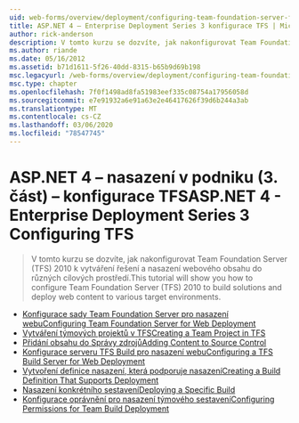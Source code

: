 ```yaml
---
uid: web-forms/overview/deployment/configuring-team-foundation-server-for-web-deployment/index
title: ASP.NET 4 – Enterprise Deployment Series 3 konfigurace TFS | Microsoft Docs
author: rick-anderson
description: V tomto kurzu se dozvíte, jak nakonfigurovat Team Foundation Server (TFS) 2010 k vytváření řešení a nasazení webového obsahu do různých cílových prostředí.
ms.author: riande
ms.date: 05/16/2012
ms.assetid: b71d1611-5f26-40dd-8315-b65b9d69b198
msc.legacyurl: /web-forms/overview/deployment/configuring-team-foundation-server-for-web-deployment
msc.type: chapter
ms.openlocfilehash: 7f0f1498ad8fa51983eef335c08754a17956058d
ms.sourcegitcommit: e7e91932a6e91a63e2e46417626f39d6b244a3ab
ms.translationtype: MT
ms.contentlocale: cs-CZ
ms.lasthandoff: 03/06/2020
ms.locfileid: "78547745"
---
```

# <a name="aspnet-4---enterprise-deployment-series-3-configuring-tfs"></a><span data-ttu-id="40a20-103">ASP.NET 4 – nasazení v podniku (3. část) – konfigurace TFS</span><span class="sxs-lookup"><span data-stu-id="40a20-103">ASP.NET 4 - Enterprise Deployment Series 3 Configuring TFS</span></span>

> <span data-ttu-id="40a20-104">V tomto kurzu se dozvíte, jak nakonfigurovat Team Foundation Server (TFS) 2010 k vytváření řešení a nasazení webového obsahu do různých cílových prostředí.</span><span class="sxs-lookup"><span data-stu-id="40a20-104">This tutorial will show you how to configure Team Foundation Server (TFS) 2010 to build solutions and deploy web content to various target environments.</span></span>

- [<span data-ttu-id="40a20-105">Konfigurace sady Team Foundation Server pro nasazení webu</span><span class="sxs-lookup"><span data-stu-id="40a20-105">Configuring Team Foundation Server for Web Deployment</span></span>](configuring-team-foundation-server-for-web-deployment.md)
- [<span data-ttu-id="40a20-106">Vytváření týmových projektů v TFS</span><span class="sxs-lookup"><span data-stu-id="40a20-106">Creating a Team Project in TFS</span></span>](creating-a-team-project-in-tfs.md)
- [<span data-ttu-id="40a20-107">Přidání obsahu do Správy zdrojů</span><span class="sxs-lookup"><span data-stu-id="40a20-107">Adding Content to Source Control</span></span>](adding-content-to-source-control.md)
- [<span data-ttu-id="40a20-108">Konfigurace serveru TFS Build pro nasazení webu</span><span class="sxs-lookup"><span data-stu-id="40a20-108">Configuring a TFS Build Server for Web Deployment</span></span>](configuring-a-tfs-build-server-for-web-deployment.md)
- [<span data-ttu-id="40a20-109">Vytvoření definice nasazení, která podporuje nasazení</span><span class="sxs-lookup"><span data-stu-id="40a20-109">Creating a Build Definition That Supports Deployment</span></span>](creating-a-build-definition-that-supports-deployment.md)
- [<span data-ttu-id="40a20-110">Nasazení konkrétního sestavení</span><span class="sxs-lookup"><span data-stu-id="40a20-110">Deploying a Specific Build</span></span>](deploying-a-specific-build.md)
- [<span data-ttu-id="40a20-111">Konfigurace oprávnění pro nasazení týmového sestavení</span><span class="sxs-lookup"><span data-stu-id="40a20-111">Configuring Permissions for Team Build Deployment</span></span>](configuring-permissions-for-team-build-deployment.md)
